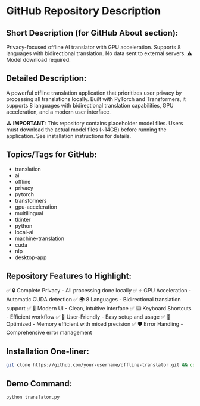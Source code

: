 # GitHub Repository Description

## Short Description (for GitHub About section):
Privacy-focused offline AI translator with GPU acceleration. Supports 8 languages with bidirectional translation. No data sent to external servers. ⚠️ Model download required.

## Detailed Description:
A powerful offline translation application that prioritizes user privacy by processing all translations locally. Built with PyTorch and Transformers, it supports 8 languages with bidirectional translation capabilities, GPU acceleration, and a modern user interface. 

⚠️ **IMPORTANT**: This repository contains placeholder model files. Users must download the actual model files (~14GB) before running the application. See installation instructions for details.

## Topics/Tags for GitHub:
- translation
- ai
- offline
- privacy
- pytorch
- transformers
- gpu-acceleration
- multilingual
- tkinter
- python
- local-ai
- machine-translation
- cuda
- nlp
- desktop-app

## Repository Features to Highlight:
✅ 🔒 Complete Privacy - All processing done locally
✅ ⚡ GPU Acceleration - Automatic CUDA detection
✅ 🌍 8 Languages - Bidirectional translation support
✅ 🎨 Modern UI - Clean, intuitive interface
✅ ⌨️ Keyboard Shortcuts - Efficient workflow
✅ 📱 User-Friendly - Easy setup and usage
✅ 🔧 Optimized - Memory efficient with mixed precision
✅ 🛡️ Error Handling - Comprehensive error management

## Installation One-liner:
```bash
git clone https://github.com/your-username/offline-translator.git && cd offline-translator && pip install -r requirements.txt
```

## Demo Command:
```bash
python translator.py
```